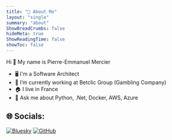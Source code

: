 ```yaml
---
title: "💫 About Me"
layout: "single"
summary: "about"
ShowBreadCrumbs: false
hideMeta: true
ShowReadingTime: false
showToc: false
---
```


Hi 👋 My name is Pierre-Emmanuel Mercier

- 🖥️ I'm a Software Architect
- 🏣 I’m currently working at Betclic Group (Gambling Company)
- 🏠 I live in France
- 💬 Ask me about Python, .Net, Docker, AWS, Azure

## 🌐 Socials:

[![Bluesky](https://img.shields.io/badge/Bluesky-0285FF?style=for-the-badge&logo=Bluesky&logoColor=white)](https://bsky.app/profile/ace-dev.me)
[![GitHub](https://img.shields.io/badge/github-%23121011.svg?style=for-the-badge&logo=github&logoColor=white)](https://github.com/acesyde)
